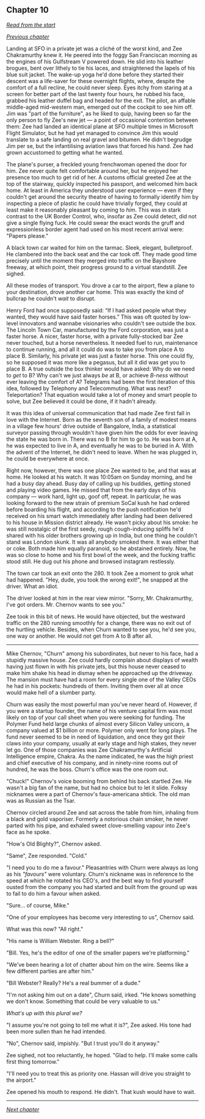 ## Chapter 10

_[Read from the start](00-preface.md)_

_[Previous chapter](09.md)_

Landing at SFO in a private jet was a cliché of the worst kind, and Zee Chakramurthy knew it. He peered into the foggy San Franciscan morning as the engines of his Gulfstream V powered down. He slid into his leather brogues, bent over lithely to tie his laces, and straightened the lapels of his blue suit jacket. The wake-up yoga he'd done before they started their descent was a life-saver for these overnight flights, where, despite the comfort of a full recline, he could never sleep. Eyes itchy from staring at a screen for better part of the last twenty four hours, he rubbed his face, grabbed his leather duffel bag and headed for the exit. The pilot, an affable middle-aged mid-western man, emerged out of the cockpit to see him off. Jim was "part of the furniture", as he liked to quip, having been so far the only person to fly Zee's new jet — a point of occasional contention between them: Zee had landed an identical plane at SFO multiple times in Microsoft Flight Simulator, but he had yet managed to convince Jim this would translate to a safe landing on real gravel and bitumen. He didn't begrudge Jim per se, but the infantilising aviation laws that forced his hand. Zee had grown accustomed to getting what he wanted.

The plane's purser, a freckled young frenchwoman opened the door for him. Zee never quite felt comfortable around her, but he enjoyed her presence too much to get rid of her. A customs official greeted Zee at the top of the stairway, quickly inspected his passport, and welcomed him back home. At least in America they understood user experience — even if they couldn't get around the security theatre of having to formally identify him by inspecting a piece of plastic he could have trivially forged, they could at least make it reasonably pleasant by coming to _him_. This was in stark contrast to the UK Border Control, who, insofar as Zee could detect, did not give a single flying fuck. He could swear the exact words the gruff and expressionless border agent had used on his most recent arrival were: "Papers please."

A black town car waited for him on the tarmac. Sleek, elegant, bulletproof. He clambered into the back seat and the car took off. They made good time precisely until the moment they merged into traffic on the Bayshore freeway, at which point, their progress ground to a virtual standstill. Zee sighed.

All these modes of transport. You drove a car to the airport, flew a plane to your destination, drove another car home. This was exactly the kind of bullcrap he couldn't _wait_ to disrupt.

Henry Ford had once supposedly said: “If I had asked people what they wanted, they would have said faster horses.” This was oft quoted by low-level innovators and wannabe visionaries who couldn't see outside the box. The Lincoln Town Car, manufactured by the Ford corporation, was just a faster horse. A nicer, faster horse, with a private fully-stocked bar Zee never touched, but a horse nevertheless. It needed fuel to run, maintenance to continue running, and all it could do was to take you from place A to place B. Similarly, his private jet was just a faster horse. This one could fly, so he supposed it was more like a pegasus, but all it did was get you to place B. A true outside the box thinker would have asked: Why do we need to _get_ to B? Why can't we just always _be_ at B, or achieve _B-ness_ without ever leaving the comfort of A? Telegrams had been the first iteration of this idea, followed by Telephony and Telecommuting. What was next? Teleportation? That equation would take a lot of money and smart people to solve, but Zee believed it could be done, if it hadn't already.

It was this idea of universal communication that had made Zee first fall in love with the Internet. Born as the seventh son of a family of modest means in a village few hours' drive outside of Bangalore, India, a statistical surveyor passing through wouldn't have given him the odds for ever leaving the state he was born in. There was no B for him to go to. He was born at A, he was expected to live in A, and eventually he was to be buried in A. With the advent of the Internet, he didn't need to leave. When he was plugged in, he could be everywhere at once.

Right now, however, there was one place Zee wanted to be, and that was at home. He looked at his watch. It was 10:05am on Sunday morning, and he had a busy day ahead. Busy day of calling up his buddies, getting stoned and playing video games. He missed that from the early days of his company — work hard, light up, goof off, repeat. In particular, he was looking forward to the new strain of premium SoCal kush he had ordered before boarding his flight, and according to the push notification he'd received on his smart watch immediately after landing had been delivered to his house in Mission district already. He wasn't picky about his smoke: he was still nostalgic of the first seedy, rough cough-inducing spliffs he'd shared with his older brothers growing up in India, but one thing he couldn't stand was London skunk. It was all anybody smoked there. It was either that or coke. Both made him equally paranoid, so he abstained entirely. Now, he was so close to home and his first bowl of the week, and the fucking traffic stood still. He dug out his phone and browsed instagram restlessly.

The town car took an exit onto the 280. It took Zee a moment to grok what had happened. "Hey, dude, you took the wrong exit!", he snapped at the driver. What an idiot.

The driver looked at him in the rear view mirror. "Sorry, Mr. Chakramurthy, I've got orders. Mr. Chernov wants to see you."

Zee took in this bit of news. He would have objected, but the westward traffic on the 280 running smoothly for a change, there was no exit out of the hurtling vehicle. Besides, when Churn wanted to see you, he'd see you, one way or another. He would not get from A to B after all.

---

Mike Chernov, "Churn" among his subordinates, but never to his face, had a stupidly massive house. Zee could hardly complain about displays of wealth having just flown in with his private jets, but this house never ceased to make him shake his head in dismay when he approached up the driveway. The mansion must have had a room for every single one of the Valley CEOs he had in his pockets: hundreds of them. Inviting them over all at once would make hell of a slumber party.

Churn was easily the most powerful man you've never heard of. However, if you were a startup founder, the name of his venture capital firm was most likely on top of your call sheet when you were seeking for funding. The Polymer Fund held large chunks of almost every Silicon Valley unicorn, a company valued at \$1 billion or more. Polymer only went for long plays. The fund never seemed to be in need of liquidation, and once they got their claws into your company, usually at early stage and high stakes, they never let go. One of those companies was Zee Chakramurthy's Artificial Intelligence empire, Chakra. As the name indicated, he was the high priest and chief executive of his company, and in ninety-nine rooms out of hundred, he was the boss. Churn's office was the one room out.

"Chuck!" Chernov's voice booming from behind his back startled Zee. He wasn't a big fan of the name, but had no choice but to let it slide. Folksy nicknames were a part of Chernov's faux-americana shtick. The old man was as Russian as the Tsar.

Chernov circled around Zee and sat across the table from him, inhaling from a black and gold vaporiser. Formerly a notorious chain smoker, he never parted with his pipe, and exhaled sweet clove-smelling vapour into Zee's face as he spoke.

"How's Old Blighty?", Chernov asked.

"Same", Zee responded. "Cold."

"I need you to do me a favour." Pleasantries with Churn were always as long as his _"favours"_ were voluntary. Churn's nickname was in reference to the speed at which he rotated his CEO's, and the best way to find yourself ousted from the company you had started and built from the ground up was to fail to do him a favour when asked.

"Sure... of course, Mike."

"One of your employees has become very interesting to us", Chernov said.

What was this now? "All right."

"His name is William Webster. Ring a bell?"

"Bill. Yes, he's the editor of one of the smaller papers we're platforming."

"We've been hearing a lot of chatter about him on the wire. Seems like a few different parties are after him."

"Bill Webster? Really? He's a real bummer of a dude."

"I'm not asking him out on a date", Churn said, irked. "He knows something we don't know. Something that could be very valuable to us."

_What's up with this plural we?_

"I assume you're not going to tell me what it is?", Zee asked. His tone had been more sullen than he had intended.

"No", Chernov said, impishly. "But I trust you'll do it anyway."

Zee sighed, not too reluctantly, he hoped. "Glad to help. I'll make some calls first thing tomorrow."

"I'll need you to treat this as priority one. Hassan will drive you straight to the airport."

Zee opened his mouth to respond. He didn't. That kush would have to wait.

---

_[Next chapter](11.md)_
